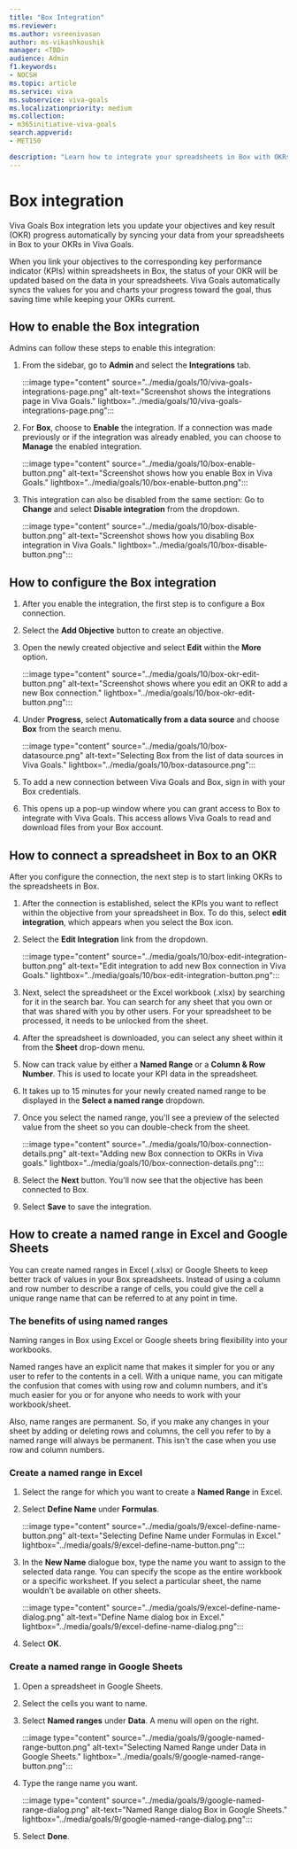 ```yaml
---
title: "Box Integration"
ms.reviewer: 
ms.author: vsreenivasan
author: ms-vikashkoushik
manager: <TBD>
audience: Admin
f1.keywords:
- NOCSH
ms.topic: article
ms.service: viva
ms.subservice: viva-goals
ms.localizationpriority: medium
ms.collection:  
- m365initiative-viva-goals
search.appverid:
- MET150

description: "Learn how to integrate your spreadsheets in Box with OKRs in Viva Goals."
---
```


# Box integration

Viva Goals Box integration lets you update your objectives and key result (OKR) progress automatically by syncing your data from your spreadsheets in Box to your OKRs in Viva Goals. 
  
When you link your objectives to the corresponding key performance indicator (KPIs) within spreadsheets in Box, the status of your OKR will be updated based on the data in your spreadsheets. Viva Goals automatically syncs the values for you and charts your progress toward the goal, thus saving time while keeping your OKRs current.

## How to enable the Box integration

Admins can follow these steps to enable this integration:

1. From the sidebar, go to **Admin** and select the **Integrations** tab.
  
     :::image type="content" source="../media/goals/10/viva-goals-integrations-page.png" alt-text="Screenshot shows the integrations page in Viva Goals." lightbox="../media/goals/10/viva-goals-integrations-page.png":::

2. For **Box**, choose to **Enable** the integration. If a connection was made previously or if the integration was already enabled, you can choose to **Manage** the enabled integration.
  
    :::image type="content" source="../media/goals/10/box-enable-button.png" alt-text="Screenshot shows how you enable Box in Viva Goals." lightbox="../media/goals/10/box-enable-button.png":::

3. This integration can also be disabled from the same section: Go to **Change** and select **Disable integration** from the dropdown.
  
    :::image type="content" source="../media/goals/10/box-disable-button.png" alt-text="Screenshot shows how you disabling Box integration in Viva Goals." lightbox="../media/goals/10/box-disable-button.png":::

## How to configure the Box integration

1. After you enable the integration, the first step is to configure a Box connection.

2. Select the **Add Objective** button to create an objective.

3. Open the newly created objective and select **Edit** within the **More** option.
  
     :::image type="content" source="../media/goals/10/box-okr-edit-button.png" alt-text="Screenshot shows where you edit an OKR to add a new Box connection." lightbox="../media/goals/10/box-okr-edit-button.png":::

4. Under **Progress**, select **Automatically from a data source** and choose **Box** from the search menu.
  
    :::image type="content" source="../media/goals/10/box-datasource.png" alt-text="Selecting Box from the list of data sources in Viva Goals." lightbox="../media/goals/10/box-datasource.png":::

5. To add a new connection between Viva Goals and Box, sign in with your Box credentials.

6. This opens up a pop-up window where you can grant access to Box to integrate with Viva Goals. This access allows Viva Goals to read and download files from your Box account.

## How to connect a spreadsheet in Box to an OKR

After you configure the connection, the next step is to start linking OKRs to the spreadsheets in Box.

1. After the connection is established, select the KPIs you want to reflect within the objective from your spreadsheet in Box. To do this, select **edit integration**, which appears when you select the Box icon.

2. Select the **Edit Integration** link from the dropdown.
  
    :::image type="content" source="../media/goals/10/box-edit-integration-button.png" alt-text="Edit integration to add new Box connection in Viva Goals." lightbox="../media/goals/10/box-edit-integration-button.png":::

3. Next, select the spreadsheet or the Excel workbook (.xlsx) by searching for it in the search bar. You can search for any sheet that you own or that was shared with you by other users. For your spreadsheet to be processed, it needs to be unlocked from the sheet.

4. After the spreadsheet is downloaded, you can select any sheet within it from the **Sheet** drop-down menu.

5. Now can track value by either a **Named Range** or a **Column & Row Number**. This is used to locate your KPI data in the spreadsheet.

6. It takes up to 15 minutes for your newly created named range to be displayed in the **Select a named range** dropdown.

7. Once you select the named range, you'll see a preview of the selected value from the sheet so you can double-check from the sheet.
  
    :::image type="content" source="../media/goals/10/box-connection-details.png" alt-text="Adding new Box connection to OKRs in Viva goals." lightbox="../media/goals/10/box-connection-details.png":::

8. Select the **Next** button. You'll now see that the objective has been connected to Box.

9. Select **Save** to save the integration.
  
## How to create a named range in Excel and Google Sheets
  
You can create named ranges in Excel (.xlsx) or Google Sheets to keep better track of values in your Box spreadsheets. Instead of using a column and row number to describe a range of cells, you could give the cell a unique range name that can be referred to at any point in time.
  
### The benefits of using named ranges
  
Naming ranges in Box using Excel or Google sheets bring flexibility into your workbooks.

Named ranges have an explicit name that makes it simpler for you or any user to refer to the contents in a cell. With a unique name, you can mitigate the confusion that comes with using row and column numbers, and it's much easier for you or for anyone who needs to work with your workbook/sheet.

Also, name ranges are permanent. So, if you make any changes in your sheet by adding or deleting rows and columns, the cell you refer to by a named range will always be permanent. This isn't the case when you use row and column numbers.
  
### Create a named range in Excel

1. Select the range for which you want to create a **Named Range** in Excel.

2. Select **Define Name** under **Formulas**.

    :::image type="content" source="../media/goals/9/excel-define-name-button.png" alt-text="Selecting Define Name under Formulas in Excel." lightbox="../media/goals/9/excel-define-name-button.png":::

3. In the **New Name** dialogue box, type the name you want to assign to the selected data range. You can specify the scope as the entire workbook or a specific worksheet. If you select a particular sheet, the name wouldn't be available on other sheets.

    :::image type="content" source="../media/goals/9/excel-define-name-dialog.png" alt-text="Define Name dialog box in Excel." lightbox="../media/goals/9/excel-define-name-dialog.png":::

4. Select **OK**.

### Create a named range in Google Sheets

1. Open a spreadsheet in Google Sheets.

2. Select the cells you want to name.

3. Select **Named ranges** under **Data**. A menu will open on the right.

    :::image type="content" source="../media/goals/9/google-named-range-button.png" alt-text="Selecting Named Range under Data in Google Sheets." lightbox="../media/goals/9/google-named-range-button.png":::

4. Type the range name you want.

    :::image type="content" source="../media/goals/9/google-named-range-dialog.png" alt-text="Named Range dialog Box in Google Sheets." lightbox="../media/goals/9/google-named-range-dialog.png":::

5. Select **Done**.
